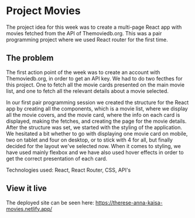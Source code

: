 # Project Movies

The project idea for this week was to create a multi-page React app with movies fetched from the API of Themoviedb.org. This was a pair programming project where we used React router for the first time.

## The problem

The first action point of the week was to create an account with Themoviedb.org, in order to get an API key. We had to do two fecthes for this project. One to fetch all the movie cards presented on the main movie list, and one to fetch all the relevant details about a movie selected.

In our first pair programming session we created the structure for the React app by creating all the components, which is a movie list, where we display all the movie covers, and the movie card, where the info on each card is displayed, making the fetches, and creating the page for the movie details. After the structure was set, we started with the styling of the application. We hesitated a bit whether to go with displaying one movie card on mobile, two on tablet and four on desktop, or to stick with 4 for all, but finally decided for the layout we've selected now. When it comes to styling, we have used mainly flexbox and we have also used hover effects in order to get the correct presentation of each card.

Technologies used: React, React Router, CSS, API's

## View it live

The deployed site can be seen here: https://therese-anna-kaisa-movies.netlify.app/

